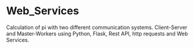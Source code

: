 # Web_Services
Calculation of pi with two different communication systems. Client-Server and Master-Workers using Python, Flask, Rest API, http requests and Web Services.
